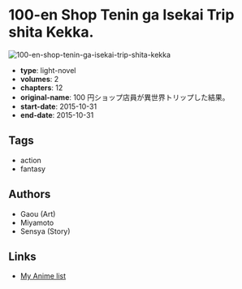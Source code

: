 # 100-en Shop Tenin ga Isekai Trip shita Kekka.

![100-en-shop-tenin-ga-isekai-trip-shita-kekka](https://cdn.myanimelist.net/images/manga/1/166738.jpg)

-   **type**: light-novel
-   **volumes**: 2
-   **chapters**: 12
-   **original-name**: 100 円ショップ店員が異世界トリップした結果。
-   **start-date**: 2015-10-31
-   **end-date**: 2015-10-31

## Tags

-   action
-   fantasy

## Authors

-   Gaou (Art)
-   Miyamoto
-   Sensya (Story)

## Links

-   [My Anime list](https://myanimelist.net/manga/94111/100-en_Shop_Tenin_ga_Isekai_Trip_shita_Kekka)
